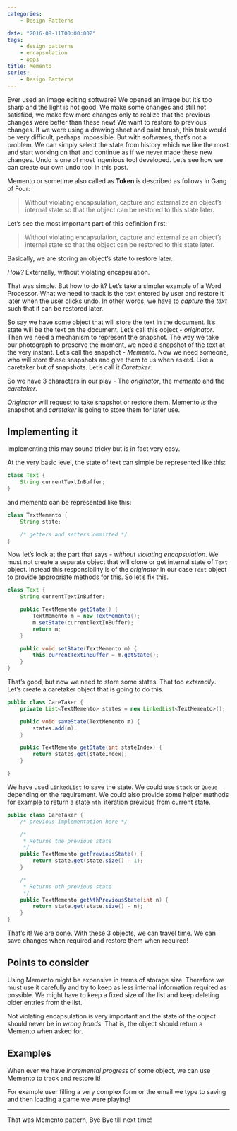 ```yaml
---
categories:
    - Design Patterns

date: "2016-08-11T00:00:00Z"
tags:
    - design patterns
    - encapsulation
    - oops
title: Memento
series:
    - Design Patterns
---
```

Ever used an image editing software? We opened an image but it’s too sharp and the light is not good. We make some
changes and still not satisfied, we make few more changes only to realize that the previous changes were better than
these new! We want to restore to previous changes. If we were using a drawing sheet and paint brush, this task would be
very difficult; perhaps impossible. But with softwares, that’s not a problem. We can simply select the state from
history which we like the most and start working on that and continue as if we never made these new changes. Undo is one
of most ingenious tool developed. Let’s see how we can create our own undo tool in this post.

Memento or sometime also called as **Token** is described as follows in Gang of Four:
> Without violating encapsulation, capture and externalize an object’s internal state so that the object can be restored to this state later.

Let’s see the most important part of this definition first:
> Without violating encapsulation, capture and externalize an object’s internal state so that the object can be restored to this state later.

Basically, we are storing an object’s state to restore later.

*How?* Externally, without violating encapsulation.

That was simple. But how to do it? Let’s take a simpler example of a Word Processor. What we need to track is the text
entered by user and restore it later when the user clicks undo. In other words, we have to *capture* the *text* such
that it can be restored later.

So say we have some object that will store the text in the document. It’s state will be the text on the document. Let’s
call this object - *originator*. Then we need a mechanism to represent the snapshot. The way we take our photograph to
preserve the moment, we need a snapshot of the text at the very instant. Let’s call the snapshot - *Memento*. Now we
need someone, who will store these snapshots and give them to us when asked. Like a caretaker but of snapshots. Let’s
call it *Caretaker*.

So we have 3 characters in our play - The *originator*, the *memento* and the *caretaker*.

*Originator* will request to take snapshot or restore them. Memento *is* the snapshot and *caretaker* is going to store
them for later use.

## Implementing it

Implementing this may sound tricky but is in fact very easy.

At the very basic level, the state of text can simple be represented like this:

```java
class Text {
    String currentTextInBuffer;
}
```

and memento can be represented like this:

```java
class TextMemento {
    String state;

    /* getters and setters ommitted */
}
```

Now let’s look at the part that says - *without violating encapsulation*. We must not create a separate object that will
clone or get internal state of `Text` object. Instead this responsibility is of the *originator* in our case `Text`
object to provide appropriate methods for this. So let’s fix this.

```java
class Text {
    String currentTextInBuffer;

    public TextMemento getState() {
        TextMemento m = new TextMemento();
        m.setState(currentTextInBuffer);
        return m;
    }

    public void setState(TextMemento m) {
        this.currentTextInBuffer = m.getState();
    }
}
```

That’s good, but now we need to store some states. That too *externally*. Let’s create a caretaker object that is going
to do this.

```java
public class CareTaker {
    private List<TextMemento> states = new LinkedList<TextMemento>();

    public void saveState(TextMemento m) {
        states.add(m);
    }

    public TextMemento getState(int stateIndex) {
        return states.get(stateIndex);
    }

}
```

We have used `LinkedList` to save the state. We could use `Stack` or `Queue` depending on the requirement. We could also
provide some helper methods for example to return a state `nth `iteration previous from current state.

```java
public class CareTaker {
    /* previous implementation here */

    /*
     * Returns the previous state
     */
    public TextMemento getPreviousState() {
        return state.get(state.size() - 1);
    }

    /*
     * Returns nth previous state
     */
    public TextMemento getNthPreviousState(int n) {
        return state.get(state.size() - n);
    }
}
```

That’s it! We are done. With these 3 objects, we can travel time. We can save changes when required and restore them
when required!

## Points to consider

Using Memento might be expensive in terms of storage size. Therefore we must use it carefully and try to keep as less
internal information required as possible. We might have to keep a fixed size of the list and keep deleting older
entries from the list.

Not violating encapsulation is very important and the state of the object should never be in *wrong hands*. That is, the
object should return a Memento when asked for.

## Examples

When ever we have *incremental progress* of some object, we can use Memento to track and restore it!

For example user filling a very complex form or the email we type to saving and then loading a game we were playing!

---
That was Memento pattern, Bye Bye till next time!

